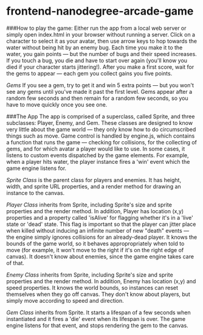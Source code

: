 frontend-nanodegree-arcade-game
===============================

###How to play the game:
Either run the app from a local web server or simply open index.html in your browser without running a server. Click on a character to select it as your avatar, then use arrow keys to hop towards the water without being hit by an enemy bug. Each time you make it to the water, you gain points — but the number of bugs and their speed increases. If you touch a bug, you die and have to start over again (you'll know you died if your character starts jittering!). After you make a first score, wait for the gems to appear — each gem you collect gains you five points.

*Gems*
If you see a gem, try to get it and win 5 extra points — but you won't see any gems until you've made it past the first level. Gems appear after a random few seconds and then remain for a random few seconds, so you have to move quickly once you see one.

###The App
The app is comprised of a superclass, called Sprite, and three subclasses: Player, Enemy, and Gem. These classes are designed to know very little about the game world — they only know how to do circumscribed things such as move. Game control is handled by engine.js, which contains a function that runs the game — checking for collisions, for the collecting of gems, and for which avatar a player would like to use. In some cases, it listens to custom events dispatched by the game elements. For example, when a player hits water, the player instance fires a 'win' event which the game engine listens for.

*Sprite Class* is the parent class for players and enemies. It has height, width, and sprite URL properties, and a render method for drawing an instance to the canvas.

*Player Class* inherits from Sprite, including Sprite's size and sprite properties and the render method. In addition, Player has location (x,y) properties and a property called 'isAlive' for flagging whether it's in a 'live' state or 'dead' state. This flag is important so that the player can jitter place when killed without inducing an infinite number of new "death" events — the engine simply ignores collisions for an already-dead player. It knows the bounds of the game world, so it behaves appropropriately when told to move (for example, it won't move to the right if it's on the right edge of canvas). It doesn't know about enemies, since the game engine takes care of that.

*Enemy Class* inherits from Sprite, including Sprite's size and sprite properties and the render method. In addition, Enemy has location (x,y) and speed properties. It knows the world bounds, so instances can reset themselves when they go off canvas. They don't know about players, but simply move according to speed and direction.

*Gem Class* inherits from Sprite. It starts a lifespan of a few seconds when instantiated and it fires a 'die' event when its lifespan is over. The game engine listens for that event, and stops rendering the gem to the canvas.